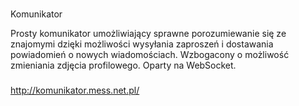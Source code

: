 #
Komunikator 

Prosty komunikator umożliwiający sprawne porozumiewanie się ze znajomymi dzięki możliwości wysyłania zaproszeń i dostawania powiadomień o nowych wiadomościach. Wzbogacony o możliwość zmieniania zdjęcia profilowego. 
Oparty na WebSocket.

###
http://komunikator.mess.net.pl/
